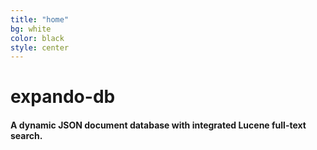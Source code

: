 ```yaml
---
title: "home"
bg: white
color: black
style: center
---
```




<span class="fa-stack subtlecircle" style="font-size:100px; background:rgba(255,166,0,0.1)">
  <i class="fa fa-circle fa-stack-2x text-white"></i>
  <i class="fa fa-database fa-stack-1x text-orange"></i>
</span>

# **expando-db**



#### **A dynamic JSON document database with integrated Lucene full-text search.**
